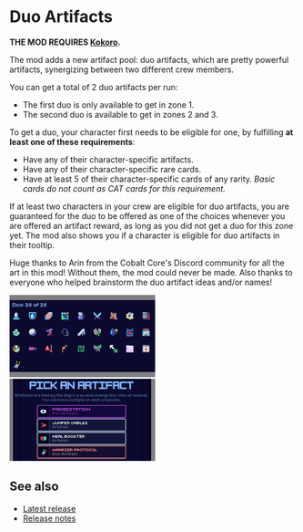 # Duo Artifacts

**THE MOD REQUIRES [Kokoro](https://github.com/Shockah/Cobalt-Core-Mods/blob/master/Kokoro).**

The mod adds a new artifact pool: duo artifacts, which are pretty powerful artifacts, synergizing between two different crew members.

You can get a total of 2 duo artifacts per run:
* The first duo is only available to get in zone 1.
* The second duo is available to get in zones 2 and 3.

To get a duo, your character first needs to be eligible for one, by fulfilling **at least one of these requirements**:
* Have any of their character-specific artifacts.
* Have any of their character-specific rare cards.
* Have at least 5 of their character-specific cards of any rarity. *Basic cards do not count as CAT cards for this requirement.*

If at least two characters in your crew are eligible for duo artifacts, you are guaranteed for the duo to be offered as one of the choices whenever you are offered an artifact reward, as long as you did not get a duo for this zone yet.
The mod also shows you if a character is eligible for duo artifacts in their tooltip.

Huge thanks to Arin from the Cobalt Core's Discord community for all the art in this mod! Without them, the mod could never be made.
Also thanks to everyone who helped brainstorm the duo artifact ideas and/or names!

[![Codex screenshot](images/codex-thumb.png)](images/codex.png)
[![Reward screenshot](images/reward-thumb.png)](images/reward.png)

## See also
* [Latest release](https://github.com/Shockah/Cobalt-Core-Mods/releases/tag/release%2Fduo-artifacts-1.0.0)
* [Release notes](release-notes.md)